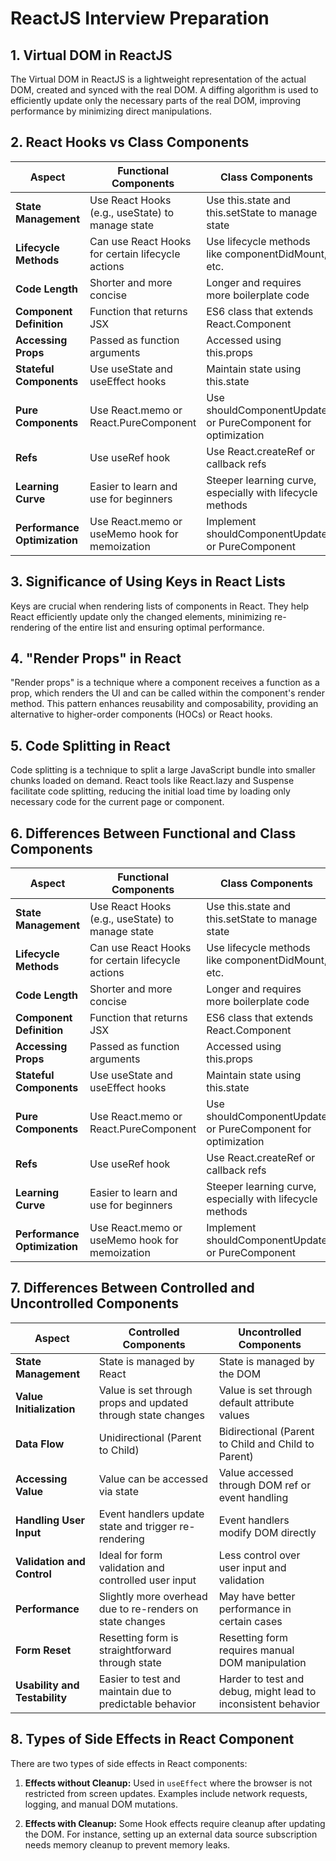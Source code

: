 # ReactJS Interview Preparation

## 1. Virtual DOM in ReactJS

The Virtual DOM in ReactJS is a lightweight representation of the actual DOM, created and synced with the real DOM. A diffing algorithm is used to efficiently update only the necessary parts of the real DOM, improving performance by minimizing direct manipulations.

## 2. React Hooks vs Class Components
Aspect | Functional Components | Class Components
--- | --- | ---
**State Management** | Use React Hooks (e.g., useState) to manage state | Use this.state and this.setState to manage state
**Lifecycle Methods** | Can use React Hooks for certain lifecycle actions | Use lifecycle methods like componentDidMount, etc.
**Code Length** | Shorter and more concise | Longer and requires more boilerplate code
**Component Definition** | Function that returns JSX | ES6 class that extends React.Component
**Accessing Props** | Passed as function arguments | Accessed using this.props
**Stateful Components** | Use useState and useEffect hooks | Maintain state using this.state
**Pure Components** | Use React.memo or React.PureComponent | Use shouldComponentUpdate or PureComponent for optimization
**Refs** | Use useRef hook | Use React.createRef or callback refs
**Learning Curve** | Easier to learn and use for beginners | Steeper learning curve, especially with lifecycle methods
**Performance Optimization** | Use React.memo or useMemo hook for memoization | Implement shouldComponentUpdate or PureComponent

## 3. Significance of Using Keys in React Lists

Keys are crucial when rendering lists of components in React. They help React efficiently update only the changed elements, minimizing re-rendering of the entire list and ensuring optimal performance.

## 4. "Render Props" in React

"Render props" is a technique where a component receives a function as a prop, which renders the UI and can be called within the component's render method. This pattern enhances reusability and composability, providing an alternative to higher-order components (HOCs) or React hooks.

## 5. Code Splitting in React

Code splitting is a technique to split a large JavaScript bundle into smaller chunks loaded on demand. React tools like React.lazy and Suspense facilitate code splitting, reducing the initial load time by loading only necessary code for the current page or component.

## 6. Differences Between Functional and Class Components

 Aspect | Functional Components | Class Components
--- | --- | ---
**State Management** | Use React Hooks (e.g., useState) to manage state | Use this.state and this.setState to manage state
**Lifecycle Methods** | Can use React Hooks for certain lifecycle actions | Use lifecycle methods like componentDidMount, etc.
**Code Length** | Shorter and more concise | Longer and requires more boilerplate code
**Component Definition** | Function that returns JSX | ES6 class that extends React.Component
**Accessing Props** | Passed as function arguments | Accessed using this.props
**Stateful Components** | Use useState and useEffect hooks | Maintain state using this.state
**Pure Components** | Use React.memo or React.PureComponent | Use shouldComponentUpdate or PureComponent for optimization
**Refs** | Use useRef hook | Use React.createRef or callback refs
**Learning Curve** | Easier to learn and use for beginners | Steeper learning curve, especially with lifecycle methods
**Performance Optimization** | Use React.memo or useMemo hook for memoization | Implement shouldComponentUpdate or PureComponent

## 7. Differences Between Controlled and Uncontrolled Components

Aspect | Controlled Components | Uncontrolled Components
--- | --- | ---
**State Management** | State is managed by React | State is managed by the DOM
**Value Initialization** | Value is set through props and updated through state changes | Value is set through default attribute values
**Data Flow** | Unidirectional (Parent to Child) | Bidirectional (Parent to Child and Child to Parent)
**Accessing Value** | Value can be accessed via state | Value accessed through DOM ref or event handling
**Handling User Input** | Event handlers update state and trigger re-rendering | Event handlers modify DOM directly
**Validation and Control** | Ideal for form validation and controlled user input | Less control over user input and validation
**Performance** | Slightly more overhead due to re-renders on state changes | May have better performance in certain cases
**Form Reset** | Resetting form is straightforward through state | Resetting form requires manual DOM manipulation
**Usability and Testability** | Easier to test and maintain due to predictable behavior | Harder to test and debug, might lead to inconsistent behavior

## 8. Types of Side Effects in React Component

There are two types of side effects in React components:

1. **Effects without Cleanup:** Used in `useEffect` where the browser is not restricted from screen updates. Examples include network requests, logging, and manual DOM mutations.

2. **Effects with Cleanup:** Some Hook effects require cleanup after updating the DOM. For instance, setting up an external data source subscription needs memory cleanup to prevent memory leaks.

